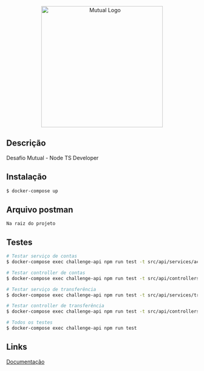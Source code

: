 <p align="center">
  <img src="https://mutual.club/assets/images/white-mutual.png" width="320" alt="Mutual Logo" />
</p>


## Descrição

Desafio Mutual - Node TS Developer


## Instalação

```bash
$ docker-compose up
```

## Arquivo postman

```
Na raiz do projeto
```

## Testes

```bash
# Testar serviço de contas
$ docker-compose exec challenge-api npm run test -t src/api/services/account.service.spec.ts

# Testar controller de contas
$ docker-compose exec challenge-api npm run test -t src/api/controllers/account.controller.spec.ts

# Testar serviço de transferência
$ docker-compose exec challenge-api npm run test -t src/api/services/transfer.service.spec.t

# Testar controller de transferência
$ docker-compose exec challenge-api npm run test -t src/api/controllers/transfer.controller.spec.ts

# Todos os testes
$ docker-compose exec challenge-api npm run test
```

## Links

<a target="blank" href="http://localhost:300/api">Documentação</a>